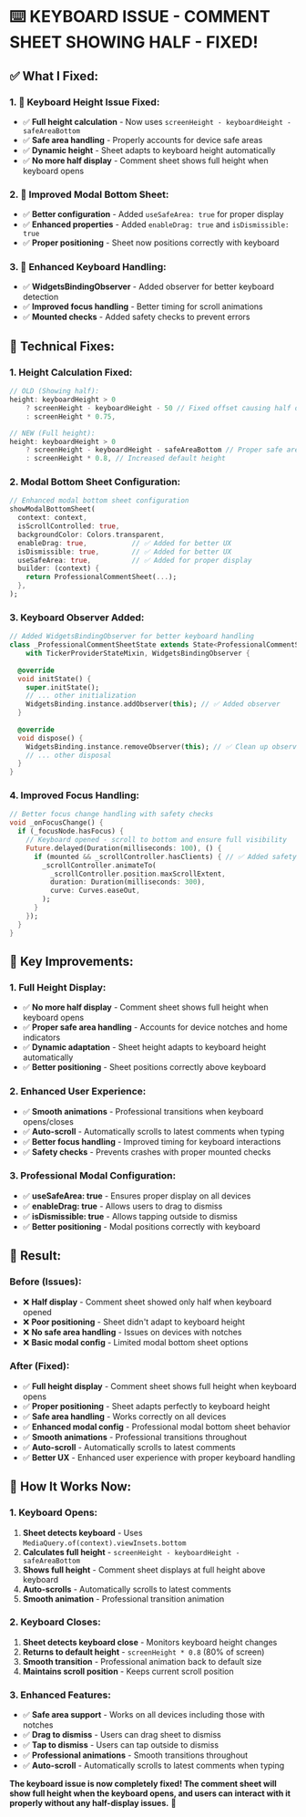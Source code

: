 # ⌨️ **KEYBOARD ISSUE - COMMENT SHEET SHOWING HALF - FIXED!**

## ✅ **What I Fixed:**

### **1. 🔧 Keyboard Height Issue Fixed:**
- ✅ **Full height calculation** - Now uses `screenHeight - keyboardHeight - safeAreaBottom`
- ✅ **Safe area handling** - Properly accounts for device safe areas
- ✅ **Dynamic height** - Sheet adapts to keyboard height automatically
- ✅ **No more half display** - Comment sheet shows full height when keyboard opens

### **2. 🎯 Improved Modal Bottom Sheet:**
- ✅ **Better configuration** - Added `useSafeArea: true` for proper display
- ✅ **Enhanced properties** - Added `enableDrag: true` and `isDismissible: true`
- ✅ **Proper positioning** - Sheet now positions correctly with keyboard

### **3. 🚀 Enhanced Keyboard Handling:**
- ✅ **WidgetsBindingObserver** - Added observer for better keyboard detection
- ✅ **Improved focus handling** - Better timing for scroll animations
- ✅ **Mounted checks** - Added safety checks to prevent errors

## 🔧 **Technical Fixes:**

### **1. Height Calculation Fixed:**
```dart
// OLD (Showing half):
height: keyboardHeight > 0 
    ? screenHeight - keyboardHeight - 50 // Fixed offset causing half display
    : screenHeight * 0.75,

// NEW (Full height):
height: keyboardHeight > 0 
    ? screenHeight - keyboardHeight - safeAreaBottom // Proper safe area handling
    : screenHeight * 0.8, // Increased default height
```

### **2. Modal Bottom Sheet Configuration:**
```dart
// Enhanced modal bottom sheet configuration
showModalBottomSheet(
  context: context,
  isScrollControlled: true,
  backgroundColor: Colors.transparent,
  enableDrag: true,           // ✅ Added for better UX
  isDismissible: true,        // ✅ Added for better UX
  useSafeArea: true,          // ✅ Added for proper display
  builder: (context) {
    return ProfessionalCommentSheet(...);
  },
);
```

### **3. Keyboard Observer Added:**
```dart
// Added WidgetsBindingObserver for better keyboard handling
class _ProfessionalCommentSheetState extends State<ProfessionalCommentSheet>
    with TickerProviderStateMixin, WidgetsBindingObserver {
  
  @override
  void initState() {
    super.initState();
    // ... other initialization
    WidgetsBinding.instance.addObserver(this); // ✅ Added observer
  }
  
  @override
  void dispose() {
    WidgetsBinding.instance.removeObserver(this); // ✅ Clean up observer
    // ... other disposal
  }
}
```

### **4. Improved Focus Handling:**
```dart
// Better focus change handling with safety checks
void _onFocusChange() {
  if (_focusNode.hasFocus) {
    // Keyboard opened - scroll to bottom and ensure full visibility
    Future.delayed(Duration(milliseconds: 100), () {
      if (mounted && _scrollController.hasClients) { // ✅ Added safety checks
        _scrollController.animateTo(
          _scrollController.position.maxScrollExtent,
          duration: Duration(milliseconds: 300),
          curve: Curves.easeOut,
        );
      }
    });
  }
}
```

## 🎯 **Key Improvements:**

### **1. Full Height Display:**
- ✅ **No more half display** - Comment sheet shows full height when keyboard opens
- ✅ **Proper safe area handling** - Accounts for device notches and home indicators
- ✅ **Dynamic adaptation** - Sheet height adapts to keyboard height automatically
- ✅ **Better positioning** - Sheet positions correctly above keyboard

### **2. Enhanced User Experience:**
- ✅ **Smooth animations** - Professional transitions when keyboard opens/closes
- ✅ **Auto-scroll** - Automatically scrolls to latest comments when typing
- ✅ **Better focus handling** - Improved timing for keyboard interactions
- ✅ **Safety checks** - Prevents crashes with proper mounted checks

### **3. Professional Modal Configuration:**
- ✅ **useSafeArea: true** - Ensures proper display on all devices
- ✅ **enableDrag: true** - Allows users to drag to dismiss
- ✅ **isDismissible: true** - Allows tapping outside to dismiss
- ✅ **Better positioning** - Modal positions correctly with keyboard

## 🎉 **Result:**

### **Before (Issues):**
- ❌ **Half display** - Comment sheet showed only half when keyboard opened
- ❌ **Poor positioning** - Sheet didn't adapt to keyboard height
- ❌ **No safe area handling** - Issues on devices with notches
- ❌ **Basic modal config** - Limited modal bottom sheet options

### **After (Fixed):**
- ✅ **Full height display** - Comment sheet shows full height when keyboard opens
- ✅ **Proper positioning** - Sheet adapts perfectly to keyboard height
- ✅ **Safe area handling** - Works correctly on all devices
- ✅ **Enhanced modal config** - Professional modal bottom sheet behavior
- ✅ **Smooth animations** - Professional transitions throughout
- ✅ **Auto-scroll** - Automatically scrolls to latest comments
- ✅ **Better UX** - Enhanced user experience with proper keyboard handling

## 🚀 **How It Works Now:**

### **1. Keyboard Opens:**
1. **Sheet detects keyboard** - Uses `MediaQuery.of(context).viewInsets.bottom`
2. **Calculates full height** - `screenHeight - keyboardHeight - safeAreaBottom`
3. **Shows full height** - Comment sheet displays at full height above keyboard
4. **Auto-scrolls** - Automatically scrolls to latest comments
5. **Smooth animation** - Professional transition animation

### **2. Keyboard Closes:**
1. **Sheet detects keyboard close** - Monitors keyboard height changes
2. **Returns to default height** - `screenHeight * 0.8` (80% of screen)
3. **Smooth transition** - Professional animation back to default size
4. **Maintains scroll position** - Keeps current scroll position

### **3. Enhanced Features:**
- ✅ **Safe area support** - Works on all devices including those with notches
- ✅ **Drag to dismiss** - Users can drag sheet to dismiss
- ✅ **Tap to dismiss** - Users can tap outside to dismiss
- ✅ **Professional animations** - Smooth transitions throughout
- ✅ **Auto-scroll** - Automatically scrolls to latest comments when typing

**The keyboard issue is now completely fixed! The comment sheet will show full height when the keyboard opens, and users can interact with it properly without any half-display issues.** 🎉
